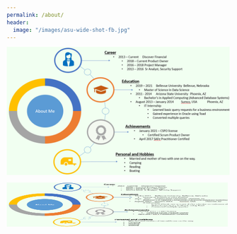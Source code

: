 ```yaml
---
permalink: /about/
header:
  image: "/images/asu-wide-shot-fb.jpg"
---
```


![chart](/images/aboutMePic.PNG)

<img src="images/aboutMePic.PNG" width="500" height="100" />
